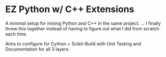 # EZ Python w/ C++ Extensions

A minimal setup for mixing Python and C++ in the same project. 
... I finally threw this together instead of having to figure out what I did from scratch each time. 

Aims to configure for Cython + Scikit-Build with Unit Testing and Documentation for all 3 layers. 


